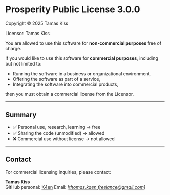 # Prosperity Public License 3.0.0

Copyright © 2025 Tamas Kiss

Licensor: Tamas Kiss

You are allowed to use this software for **non-commercial purposes** free of charge.

If you would like to use this software for **commercial purposes**, including but not limited to:
- Running the software in a business or organizational environment,
- Offering the software as part of a service,
- Integrating the software into commercial products,

then you must obtain a commercial license from the Licensor.

---

## Summary
- ✅ Personal use, research, learning → free
- ✅ Sharing the code (unmodified) → allowed
- ❌ Commercial use without license → not allowed

---

## Contact
For commercial licensing inquiries, please contact:

**Tamas Kiss**  
GitHub personal: [K4en](https://github.com/K4en) 
Email: *[thomas.kaen.freelance@gmail.com]*  